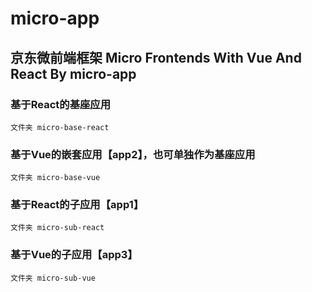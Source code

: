 # micro-app
## 京东微前端框架 Micro Frontends With Vue And React By micro-app

### 基于React的基座应用
```
文件夹 micro-base-react
```

### 基于Vue的嵌套应用【app2】，也可单独作为基座应用
```
文件夹 micro-base-vue
```

### 基于React的子应用【app1】
```
文件夹 micro-sub-react
```

### 基于Vue的子应用【app3】
```
文件夹 micro-sub-vue
```
